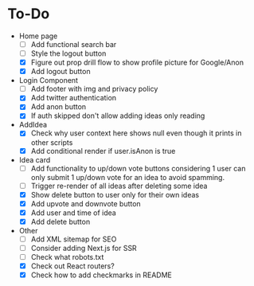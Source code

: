 # To-Do
* Home page
    - [ ] Add functional search bar
    - [ ] Style the logout button
    - [x] Figure out prop drill flow to show profile picture for Google/Anon
    - [x] Add logout button
* Login Component
    - [ ] Add footer with img and privacy policy
    - [x] Add twitter authentication
    - [x] Add anon button 
    - [x] If auth skipped don't allow adding ideas only reading
* AddIdea
    - [x] Check why user context here shows null even though it prints in other scripts
    - [x] Add conditional render if user.isAnon is true
* Idea card
    - [ ] Add functionality to up/down vote buttons considering 1 user can only submit 1 up/down vote for an idea to avoid spamming.
    - [ ] Trigger re-render of all ideas after deleting some idea
    - [x] Show delete button to user only for their own ideas
    - [x] Add upvote and downvote button
    - [x] Add user and time of idea
    - [x] Add delete button
* Other
    - [ ] Add XML sitemap for SEO
    - [ ] Consider adding Next.js for SSR
    - [ ] Check what robots.txt
    - [x] Check out React routers?
    - [x] Check how to add checkmarks in README